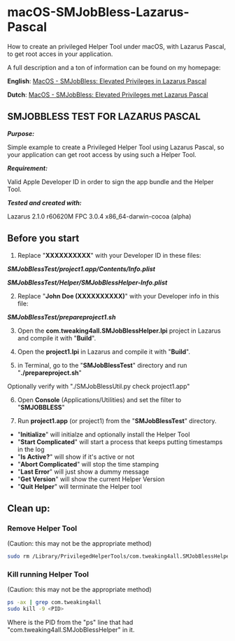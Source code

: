 # macOS-SMJobBless-Lazarus-Pascal
How to create an privileged Helper Tool under macOS, with Lazarus Pascal, to get root acces in your application.

A full description and a ton of information can be found on my homepage: 

**English**: [MacOS - SMJobBless: Elevated Privileges in Lazarus Pascal](https://www.tweaking4all.com/software-development/lazarus-development/macos-smjobbless-elevated-privileges-lazarus-pascal/ "Tweaking4All - The main article I wrote about")

**Dutch**: [MacOS - SMJobBless: Elevated Privileges met Lazarus Pascal](https://www.tweaking4all.com/software-development/lazarus-development/macos-smjobbless-elevated-privileges-lazarus-pascal/ "Tweaking4All - Het hoofd artikel wat ik hierover heb geschreven")

## SMJOBBLESS TEST FOR LAZARUS PASCAL ##

***Purpose:***

Simple example to create a Privileged Helper Tool using Lazarus Pascal, so your application can get root access by using such a Helper Tool.

***Requirement:***

Valid Apple Developer ID in order to sign the app bundle and the Helper Tool.

***Tested and created with:***

Lazarus 2.1.0 r60620M FPC 3.0.4 x86_64-darwin-cocoa (alpha)


## Before you start ##

1. Replace "**XXXXXXXXXX**" with your Developer ID in these files:

***SMJobBlessTest/project1.app/Contents/Info.plist***

***SMJobBlessTest/Helper/SMJobBlessHelper-Info.plist***

2. Replace "**John Doe (XXXXXXXXXX)**" with your Developer info in this file:

***SMJobBlessTest/prepareproject1.sh***

3. Open the **com.tweaking4all.SMJobBlessHelper.lpi** project in Lazarus and compile it with "**Build**".

4. Open the **project1.lpi** in Lazarus and compile it with "**Build**".

5. in Terminal, go to the "**SMJobBlessTest**" directory and run "**./prepareproject.sh**"

Optionally verify with "./SMJobBlessUtil.py check project1.app"

6. Open **Console** (Applications/Utilities) and set the filter to "**SMJOBBLESS**"

7. Run **project1.app** (or project1) from the "**SMJobBlessTest**" directory.

- "**Initialize**" will initialze and optionally install the Helper Tool
- "**Start Complicated**" will start a process that keeps putting timestamps in the log
- "**Is Active?**" will show if it's active or not
- "**Abort Complicated**" will stop the time stamping
- "**Last Error**" will just show a dummy message
- "**Get Version**" will show the current Helper Version
- "**Quit Helper**" will terminate the Helper tool


## Clean up: ##

### Remove Helper Tool ###
(Caution: this may not be the appropriate method)

```bash
sudo rm /Library/PrivilegedHelperTools/com.tweaking4all.SMJobBlessHelper
```

### Kill running Helper Tool ###
(Caution: this may not be the appropriate method)

```bash
ps -ax | grep com.tweaking4all
sudo kill -9 <PID>
```

Where <PID> is the PID from the "ps" line that had "com.tweaking4all.SMJobBlessHelper" in it.
